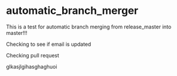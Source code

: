 # automatic_branch_merger

This is a test for automatic branch merging from release_master into master!!!

Checking to see if email is updated

Checking pull request


glkasjlgihasghaghuoi
